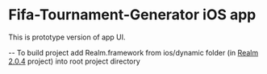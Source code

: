# Fifa-Tournament-Generator iOS app
This is prototype version of app UI.

--
To build project add Realm.framework from ios/dynamic folder (in [Realm 2.0.4](https://static.realm.io/downloads/objc/realm-objc-2.0.4.zip) project) into root project directory
